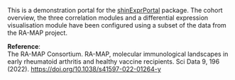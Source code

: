 This is a demonstration portal for the [shinExprPortal](https://github.com/C4TB/shinyExprPortal) package. The cohort overview, the three correlation modules and a differential expression visualisation module have been configured using a subset of the data from the RA-MAP project.

**Reference**:  
The RA-MAP Consortium. RA-MAP, molecular immunological landscapes in early rheumatoid arthritis and healthy vaccine recipients. Sci Data 9, 196 (2022). https://doi.org/10.1038/s41597-022-01264-y

